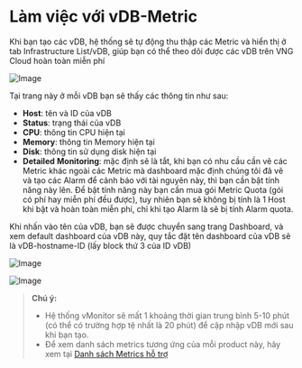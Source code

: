 # Làm việc với vDB-Metric

Khi bạn tạo các vDB, hệ thống sẽ tự động thu thập các Metric và hiển thị ở tab Infrastructure List/vDB, giúp bạn có thể theo dõi được các vDB trên VNG Cloud hoàn toàn miễn phí

![Image](https://github.com/vngcloud/docs/blob/main/Vietnamese/.gitbook/assets/image%20(151).png?raw=true)

Tại trang này ở mỗi vDB bạn sẽ thấy các thông tin như sau:

* **Host**: tên và ID của vDB 
* **Status**: trạng thái của vDB
* **CPU**: thông tin CPU hiện tại
* **Memory**: thông tin Memory hiện tại
* **Disk**: thông tin sử dụng disk hiện tại
* **Detailed** **Monitoring**: mặc định sẽ là tắt, khi bạn có nhu cầu cần vẽ các Metric khác ngoài các Metric mà dashboard mặc định chúng tôi đã vẽ và tạo các Alarm để cảnh báo với tài nguyên này, thì bạn cần bật tính năng này lên. Để bật tính năng này bạn cần mua gói Metric Quota (gói có phí hay miễn phí đều được), tuy nhiên bạn sẽ không bị tính là 1 Host khi bật và hoàn toàn miễn phí, chỉ khi tạo Alarm là sẽ bị tính Alarm quota.

 Khi nhấn vào tên của vDB, bạn sẽ được chuyển sang trang Dashboard, và xem default dashboard của vDB này, quy tắc đặt tên dashboard của vDB sẽ là vDB-hostname-ID (lấy block thứ 3 của ID vDB)

![Image](https://github.com/vngcloud/docs/blob/main/Vietnamese/.gitbook/assets/image%20(152).png?raw=true)

![Image](https://github.com/vngcloud/docs/blob/main/Vietnamese/.gitbook/assets/image%20(153).png?raw=true)

> **Chú ý:**
>
> * Hệ thống vMonitor sẽ mất 1 khoảng thời gian trung bình 5-10 phút (có thể có trường hợp tệ nhất là 20 phút) để cập nhập vDB mới sau khi bạn tạo.
> * Để xem danh sách metrics tương ứng của mỗi product này, hãy xem tại [Danh sách Metrics hỗ trợ](https://docs.vngcloud.vn/vng-cloud-document/vn/vmonitor-platform/cach-tinh-nang-cua-vmonitor-platform/metrics/danh-sach-metrics-ho-tro)
